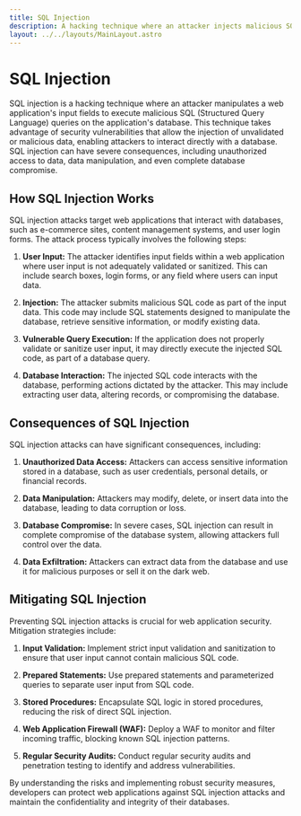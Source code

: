 ```yaml
---
title: SQL Injection
description: A hacking technique where an attacker injects malicious SQL queries into input fields to manipulate a database and potentially gain unauthorized access.
layout: ../../layouts/MainLayout.astro
---
```


# SQL Injection

SQL injection is a hacking technique where an attacker manipulates a web application's input fields to execute malicious SQL (Structured Query Language) queries on the application's database. This technique takes advantage of security vulnerabilities that allow the injection of unvalidated or malicious data, enabling attackers to interact directly with a database. SQL injection can have severe consequences, including unauthorized access to data, data manipulation, and even complete database compromise.

## How SQL Injection Works

SQL injection attacks target web applications that interact with databases, such as e-commerce sites, content management systems, and user login forms. The attack process typically involves the following steps:

1. **User Input:** The attacker identifies input fields within a web application where user input is not adequately validated or sanitized. This can include search boxes, login forms, or any field where users can input data.

2. **Injection:** The attacker submits malicious SQL code as part of the input data. This code may include SQL statements designed to manipulate the database, retrieve sensitive information, or modify existing data.

3. **Vulnerable Query Execution:** If the application does not properly validate or sanitize user input, it may directly execute the injected SQL code, as part of a database query.

4. **Database Interaction:** The injected SQL code interacts with the database, performing actions dictated by the attacker. This may include extracting user data, altering records, or compromising the database.

## Consequences of SQL Injection

SQL injection attacks can have significant consequences, including:

1. **Unauthorized Data Access:** Attackers can access sensitive information stored in a database, such as user credentials, personal details, or financial records.

2. **Data Manipulation:** Attackers may modify, delete, or insert data into the database, leading to data corruption or loss.

3. **Database Compromise:** In severe cases, SQL injection can result in complete compromise of the database system, allowing attackers full control over the data.

4. **Data Exfiltration:** Attackers can extract data from the database and use it for malicious purposes or sell it on the dark web.

## Mitigating SQL Injection

Preventing SQL injection attacks is crucial for web application security. Mitigation strategies include:

1. **Input Validation:** Implement strict input validation and sanitization to ensure that user input cannot contain malicious SQL code.

2. **Prepared Statements:** Use prepared statements and parameterized queries to separate user input from SQL code.

3. **Stored Procedures:** Encapsulate SQL logic in stored procedures, reducing the risk of direct SQL injection.

4. **Web Application Firewall (WAF):** Deploy a WAF to monitor and filter incoming traffic, blocking known SQL injection patterns.

5. **Regular Security Audits:** Conduct regular security audits and penetration testing to identify and address vulnerabilities.

By understanding the risks and implementing robust security measures, developers can protect web applications against SQL injection attacks and maintain the confidentiality and integrity of their databases.
